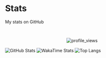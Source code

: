 # Stats
My stats on GitHub

<br><p align="center">![profile_views](https://komarev.com/ghpvc/?username=ivobonchev&color=blueviolet)</div></p>

<picture>
<source 
  srcset="https://github-readme-stats.vercel.app/api?username=ivobonchev&show_icons=true&include_all_commits=true&theme=dark"
  media="(prefers-color-scheme: dark)"
/>
<source
  srcset="https://github-readme-stats.vercel.app/api?username=ivobonchev&show_icons=true&include_all_commits=true"
  media="(prefers-color-scheme: light), (prefers-color-scheme: no-preference)"
/>
<img align="center" src="https://github-readme-stats.vercel.app/api?username=ivobonchev&show_icons=true&include_all_commits=true" alt="GitHub Stats"/>
</picture><picture>
<source 
  srcset="https://github-readme-stats.vercel.app/api/wakatime/?username=ivaylo&layout=compact&theme=dark"
  media="(prefers-color-scheme: dark)"
/>
<source
  srcset="https://github-readme-stats.vercel.app/api/wakatime/?username=ivaylo&layout=compact"
  media="(prefers-color-scheme: light), (prefers-color-scheme: no-preference)"
/>
<img align="center" src="https://github-readme-stats.vercel.app/api/wakatime/?username=ivaylo&layout=compact" alt="WakaTime Stats"/>
</picture>


<picture>
<source 
  srcset="https://github-readme-stats.vercel.app/api/top-langs/?username=ivobonchev&show_icons=true&layout=compact&theme=dark"
  media="(prefers-color-scheme: dark)"
/>
<source
  srcset="https://github-readme-stats.vercel.app/api/top-langs/?username=ivobonchev&show_icons=true&layout=compact"
  media="(prefers-color-scheme: light), (prefers-color-scheme: no-preference)"
/>
<img align="center" src="https://github-readme-stats.vercel.app/api/top-langs/?username=ivobonchev&show_icons=true&layout=compact" alt="Top Langs"/>
</picture>
